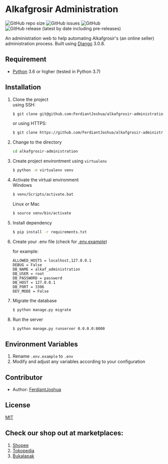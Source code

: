 # Alkafgrosir Administration

![GitHub repo size](https://img.shields.io/github/repo-size/FerdiantJoshua/belajar_online) ![GitHub issues](https://img.shields.io/github/issues/FerdiantJoshua/belajar_online) ![GitHub](https://img.shields.io/github/license/FerdiantJoshua/belajar_online) ![GitHub release (latest by date including pre-releases)](https://img.shields.io/github/v/release/FerdiantJoshua/belajar_online?include_prereleases)

An administration web to help automating Alkafgrosir's (an online seller) administration process.
Built using [Django](https://github.com/django/django) 3.0.8.

## Requirement

- [Python](https://www.python.org/) 3.6 or higher (tested in Python 3.7)

## Installation

1. Clone the project  
    using SSH:
    ```bash
    $ git clone git@github.com:FerdiantJoshua/alkafgrosir-administration.git
    ```
    or using HTTPS:
    ```bash
    $ git clone https://github.com/FerdiantJoshua/alkafgrosir-administration.git
    ```
2. Change to the directory
    ```bash
    cd alkafgrosir-administration
    ```

3. Create project environtment using `virtualenv`
    ```bash
    $ python -m virtualenv venv
    ```
    
4. Activate the virtual environment  
    Windows
    ```bash
    $ venv/Scripts/activate.bat
    ```    
    Linux or Mac
    ```bash
    $ source venv/bin/activate
    ```

5. Install dependency
    ```bash
    $ pip install -r requirements.txt
    ```

6. Create your .env file (check for [.env.example](.env.example))

    for example:
    ```.env
    ALLOWED_HOSTS = localhost,127.0.0.1
    DEBUG = False
    DB_NAME = alkaf_administration
    DB_USER = root
    DB_PASSWORD = password
    DB_HOST = 127.0.0.1
    DB_PORT = 3306
    DEV_MODE = False
    ```
7. Migrate the database
    ```bash
    $ python manage.py migrate
    ```

8. Run the server
    ```bash
    $ python manage.py runserver 0.0.0.0:8000
    ```

## Environment Variables
1. Rename `.env.example` to `.env`
2. Modify and adjust any variables according to your configuration 

## Contributor
- Author: [FerdiantJoshua](https://github.com/FerdiantJoshua)

## License

[MIT](LICENSE)

## Check our shop out at marketplaces:
1. [Shopee](https://shopee.co.id/alkafgrosir) 
2. [Tokopedia](https://tokopedia.com/alkafgrosir/) 
3. [Bukalapak](https://www.bukalapak.com/u/rumahanduk/products)
